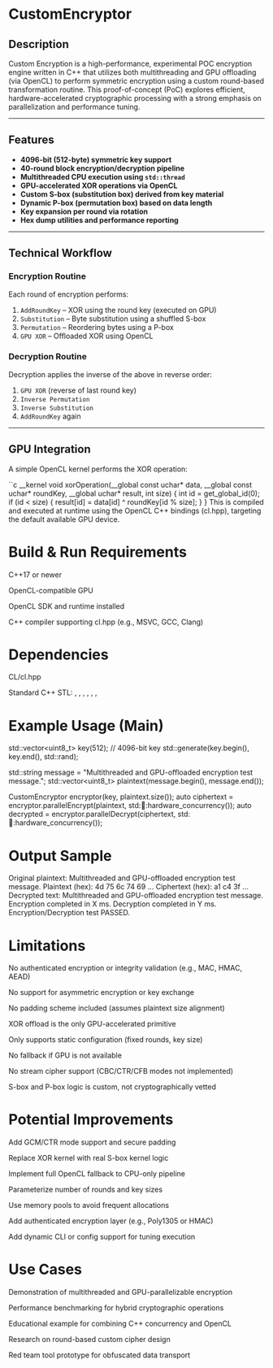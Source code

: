 # CustomEncryptor

## Description

Custom Encryption is a high-performance, experimental POC encryption engine written in C++ that utilizes both multithreading and GPU offloading (via OpenCL) to perform symmetric encryption using a custom round-based transformation routine. This proof-of-concept (PoC) explores efficient, hardware-accelerated cryptographic processing with a strong emphasis on parallelization and performance tuning.

---

## Features

- **4096-bit (512-byte) symmetric key support**
- **40-round block encryption/decryption pipeline**
- **Multithreaded CPU execution using `std::thread`**
- **GPU-accelerated XOR operations via OpenCL**
- **Custom S-box (substitution box) derived from key material**
- **Dynamic P-box (permutation box) based on data length**
- **Key expansion per round via rotation**
- **Hex dump utilities and performance reporting**

---

## Technical Workflow

### Encryption Routine

Each round of encryption performs:

1. `AddRoundKey` – XOR using the round key (executed on GPU)
2. `Substitution` – Byte substitution using a shuffled S-box
3. `Permutation` – Reordering bytes using a P-box
4. `GPU XOR` – Offloaded XOR using OpenCL

### Decryption Routine

Decryption applies the inverse of the above in reverse order:

1. `GPU XOR` (reverse of last round key)
2. `Inverse Permutation`
3. `Inverse Substitution`
4. `AddRoundKey` again

---

## GPU Integration

A simple OpenCL kernel performs the XOR operation:

``c
__kernel void xorOperation(__global const uchar* data, __global const uchar* roundKey, __global uchar* result, int size) {
    int id = get_global_id(0);
    if (id < size) {
        result[id] = data[id] ^ roundKey[id % size];
    }
}
This is compiled and executed at runtime using the OpenCL C++ bindings (cl.hpp), targeting the default available GPU device.

# Build & Run Requirements
C++17 or newer

OpenCL-compatible GPU

OpenCL SDK and runtime installed

C++ compiler supporting cl.hpp (e.g., MSVC, GCC, Clang)

# Dependencies
CL/cl.hpp

Standard C++ STL: <thread>, <vector>, <random>, <chrono>, <numeric>, <stdexcept>, <algorithm>

# Example Usage (Main)
std::vector<uint8_t> key(512);  // 4096-bit key
std::generate(key.begin(), key.end(), std::rand);

std::string message = "Multithreaded and GPU-offloaded encryption test message.";
std::vector<uint8_t> plaintext(message.begin(), message.end());

CustomEncryptor encryptor(key, plaintext.size());
auto ciphertext = encryptor.parallelEncrypt(plaintext, std::thread::hardware_concurrency());
auto decrypted = encryptor.parallelDecrypt(ciphertext, std::thread::hardware_concurrency());

# Output Sample
Original plaintext: Multithreaded and GPU-offloaded encryption test message.
Plaintext (hex): 4d 75 6c 74 69 ...
Ciphertext (hex): a1 c4 3f ...
Decrypted text: Multithreaded and GPU-offloaded encryption test message.
Encryption completed in X ms.
Decryption completed in Y ms.
Encryption/Decryption test PASSED.

# Limitations
No authenticated encryption or integrity validation (e.g., MAC, HMAC, AEAD)

No support for asymmetric encryption or key exchange

No padding scheme included (assumes plaintext size alignment)

XOR offload is the only GPU-accelerated primitive

Only supports static configuration (fixed rounds, key size)

No fallback if GPU is not available

No stream cipher support (CBC/CTR/CFB modes not implemented)

S-box and P-box logic is custom, not cryptographically vetted

# Potential Improvements
Add GCM/CTR mode support and secure padding

Replace XOR kernel with real S-box kernel logic

Implement full OpenCL fallback to CPU-only pipeline

Parameterize number of rounds and key sizes

Use memory pools to avoid frequent allocations

Add authenticated encryption layer (e.g., Poly1305 or HMAC)

Add dynamic CLI or config support for tuning execution

# Use Cases
Demonstration of multithreaded and GPU-parallelizable encryption

Performance benchmarking for hybrid cryptographic operations

Educational example for combining C++ concurrency and OpenCL

Research on round-based custom cipher design

Red team tool prototype for obfuscated data transport
